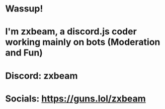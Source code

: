 # Wassup!
# I'm zxbeam, a discord.js coder working mainly on bots (Moderation and Fun)
#
#
# Discord: zxbeam
# Socials: https://guns.lol/zxbeam
